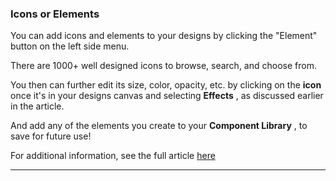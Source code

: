 ### Icons or Elements

You can add icons and elements to your designs by clicking the "Element" button on the left side menu.

There are 1000+ well designed icons to browse, search, and choose from.



You then can further edit its size, color, opacity, etc. by clicking on the **icon** once it's in your designs canvas and selecting **Effects** , as discussed earlier in the article. 

And add any of the elements you create to your **Component Library** , to save for future use!

For additional information, see the full article [here](https://support.optisigns.com/hc/en-us/articles/41432385864595)

---
